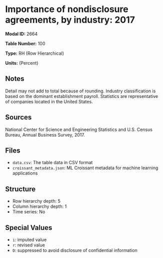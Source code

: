 # Importance of nondisclosure agreements, by industry: 2017

**Modal ID:** 2664

**Table Number:** 100

**Type:** RH (Row Hierarchical)

**Units:** (Percent)

## Notes

Detail may not add to total because of rounding. Industry classification is based on the dominant establishment payroll. Statistics are representative of companies located in the United States.

## Sources

National Center for Science and Engineering Statistics and U.S. Census Bureau, Annual Business Survey, 2017.

## Files

- `data.csv`: The table data in CSV format
- `croissant_metadata.json`: ML Croissant metadata for machine learning applications

## Structure

- Row hierarchy depth: 5
- Column hierarchy depth: 1
- Time series: No

## Special Values

- `i`: imputed value
- `r`: revised value
- `D`: suppressed to avoid disclosure of confidential information
